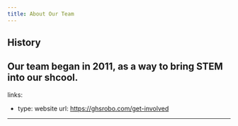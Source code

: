 ```yaml
---
title: About Our Team
---
```

## History

Our team began in 2011, as a way to bring STEM into our shcool.
---
links:
  - type: website
    url: https://ghsrobo.com/get-involved
---
